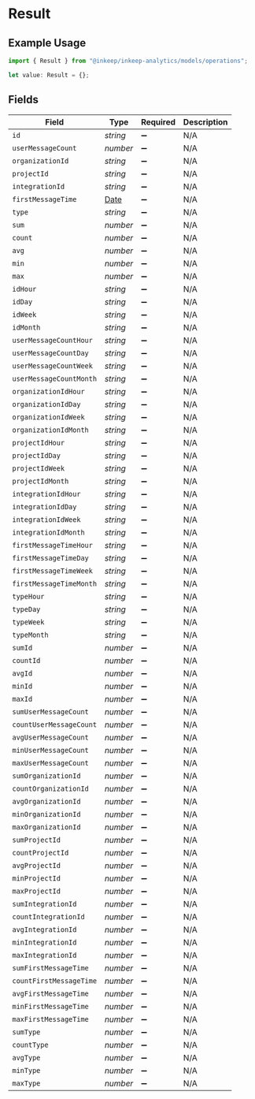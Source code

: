 # Result

## Example Usage

```typescript
import { Result } from "@inkeep/inkeep-analytics/models/operations";

let value: Result = {};
```

## Fields

| Field                                                                                         | Type                                                                                          | Required                                                                                      | Description                                                                                   |
| --------------------------------------------------------------------------------------------- | --------------------------------------------------------------------------------------------- | --------------------------------------------------------------------------------------------- | --------------------------------------------------------------------------------------------- |
| `id`                                                                                          | *string*                                                                                      | :heavy_minus_sign:                                                                            | N/A                                                                                           |
| `userMessageCount`                                                                            | *number*                                                                                      | :heavy_minus_sign:                                                                            | N/A                                                                                           |
| `organizationId`                                                                              | *string*                                                                                      | :heavy_minus_sign:                                                                            | N/A                                                                                           |
| `projectId`                                                                                   | *string*                                                                                      | :heavy_minus_sign:                                                                            | N/A                                                                                           |
| `integrationId`                                                                               | *string*                                                                                      | :heavy_minus_sign:                                                                            | N/A                                                                                           |
| `firstMessageTime`                                                                            | [Date](https://developer.mozilla.org/en-US/docs/Web/JavaScript/Reference/Global_Objects/Date) | :heavy_minus_sign:                                                                            | N/A                                                                                           |
| `type`                                                                                        | *string*                                                                                      | :heavy_minus_sign:                                                                            | N/A                                                                                           |
| `sum`                                                                                         | *number*                                                                                      | :heavy_minus_sign:                                                                            | N/A                                                                                           |
| `count`                                                                                       | *number*                                                                                      | :heavy_minus_sign:                                                                            | N/A                                                                                           |
| `avg`                                                                                         | *number*                                                                                      | :heavy_minus_sign:                                                                            | N/A                                                                                           |
| `min`                                                                                         | *number*                                                                                      | :heavy_minus_sign:                                                                            | N/A                                                                                           |
| `max`                                                                                         | *number*                                                                                      | :heavy_minus_sign:                                                                            | N/A                                                                                           |
| `idHour`                                                                                      | *string*                                                                                      | :heavy_minus_sign:                                                                            | N/A                                                                                           |
| `idDay`                                                                                       | *string*                                                                                      | :heavy_minus_sign:                                                                            | N/A                                                                                           |
| `idWeek`                                                                                      | *string*                                                                                      | :heavy_minus_sign:                                                                            | N/A                                                                                           |
| `idMonth`                                                                                     | *string*                                                                                      | :heavy_minus_sign:                                                                            | N/A                                                                                           |
| `userMessageCountHour`                                                                        | *string*                                                                                      | :heavy_minus_sign:                                                                            | N/A                                                                                           |
| `userMessageCountDay`                                                                         | *string*                                                                                      | :heavy_minus_sign:                                                                            | N/A                                                                                           |
| `userMessageCountWeek`                                                                        | *string*                                                                                      | :heavy_minus_sign:                                                                            | N/A                                                                                           |
| `userMessageCountMonth`                                                                       | *string*                                                                                      | :heavy_minus_sign:                                                                            | N/A                                                                                           |
| `organizationIdHour`                                                                          | *string*                                                                                      | :heavy_minus_sign:                                                                            | N/A                                                                                           |
| `organizationIdDay`                                                                           | *string*                                                                                      | :heavy_minus_sign:                                                                            | N/A                                                                                           |
| `organizationIdWeek`                                                                          | *string*                                                                                      | :heavy_minus_sign:                                                                            | N/A                                                                                           |
| `organizationIdMonth`                                                                         | *string*                                                                                      | :heavy_minus_sign:                                                                            | N/A                                                                                           |
| `projectIdHour`                                                                               | *string*                                                                                      | :heavy_minus_sign:                                                                            | N/A                                                                                           |
| `projectIdDay`                                                                                | *string*                                                                                      | :heavy_minus_sign:                                                                            | N/A                                                                                           |
| `projectIdWeek`                                                                               | *string*                                                                                      | :heavy_minus_sign:                                                                            | N/A                                                                                           |
| `projectIdMonth`                                                                              | *string*                                                                                      | :heavy_minus_sign:                                                                            | N/A                                                                                           |
| `integrationIdHour`                                                                           | *string*                                                                                      | :heavy_minus_sign:                                                                            | N/A                                                                                           |
| `integrationIdDay`                                                                            | *string*                                                                                      | :heavy_minus_sign:                                                                            | N/A                                                                                           |
| `integrationIdWeek`                                                                           | *string*                                                                                      | :heavy_minus_sign:                                                                            | N/A                                                                                           |
| `integrationIdMonth`                                                                          | *string*                                                                                      | :heavy_minus_sign:                                                                            | N/A                                                                                           |
| `firstMessageTimeHour`                                                                        | *string*                                                                                      | :heavy_minus_sign:                                                                            | N/A                                                                                           |
| `firstMessageTimeDay`                                                                         | *string*                                                                                      | :heavy_minus_sign:                                                                            | N/A                                                                                           |
| `firstMessageTimeWeek`                                                                        | *string*                                                                                      | :heavy_minus_sign:                                                                            | N/A                                                                                           |
| `firstMessageTimeMonth`                                                                       | *string*                                                                                      | :heavy_minus_sign:                                                                            | N/A                                                                                           |
| `typeHour`                                                                                    | *string*                                                                                      | :heavy_minus_sign:                                                                            | N/A                                                                                           |
| `typeDay`                                                                                     | *string*                                                                                      | :heavy_minus_sign:                                                                            | N/A                                                                                           |
| `typeWeek`                                                                                    | *string*                                                                                      | :heavy_minus_sign:                                                                            | N/A                                                                                           |
| `typeMonth`                                                                                   | *string*                                                                                      | :heavy_minus_sign:                                                                            | N/A                                                                                           |
| `sumId`                                                                                       | *number*                                                                                      | :heavy_minus_sign:                                                                            | N/A                                                                                           |
| `countId`                                                                                     | *number*                                                                                      | :heavy_minus_sign:                                                                            | N/A                                                                                           |
| `avgId`                                                                                       | *number*                                                                                      | :heavy_minus_sign:                                                                            | N/A                                                                                           |
| `minId`                                                                                       | *number*                                                                                      | :heavy_minus_sign:                                                                            | N/A                                                                                           |
| `maxId`                                                                                       | *number*                                                                                      | :heavy_minus_sign:                                                                            | N/A                                                                                           |
| `sumUserMessageCount`                                                                         | *number*                                                                                      | :heavy_minus_sign:                                                                            | N/A                                                                                           |
| `countUserMessageCount`                                                                       | *number*                                                                                      | :heavy_minus_sign:                                                                            | N/A                                                                                           |
| `avgUserMessageCount`                                                                         | *number*                                                                                      | :heavy_minus_sign:                                                                            | N/A                                                                                           |
| `minUserMessageCount`                                                                         | *number*                                                                                      | :heavy_minus_sign:                                                                            | N/A                                                                                           |
| `maxUserMessageCount`                                                                         | *number*                                                                                      | :heavy_minus_sign:                                                                            | N/A                                                                                           |
| `sumOrganizationId`                                                                           | *number*                                                                                      | :heavy_minus_sign:                                                                            | N/A                                                                                           |
| `countOrganizationId`                                                                         | *number*                                                                                      | :heavy_minus_sign:                                                                            | N/A                                                                                           |
| `avgOrganizationId`                                                                           | *number*                                                                                      | :heavy_minus_sign:                                                                            | N/A                                                                                           |
| `minOrganizationId`                                                                           | *number*                                                                                      | :heavy_minus_sign:                                                                            | N/A                                                                                           |
| `maxOrganizationId`                                                                           | *number*                                                                                      | :heavy_minus_sign:                                                                            | N/A                                                                                           |
| `sumProjectId`                                                                                | *number*                                                                                      | :heavy_minus_sign:                                                                            | N/A                                                                                           |
| `countProjectId`                                                                              | *number*                                                                                      | :heavy_minus_sign:                                                                            | N/A                                                                                           |
| `avgProjectId`                                                                                | *number*                                                                                      | :heavy_minus_sign:                                                                            | N/A                                                                                           |
| `minProjectId`                                                                                | *number*                                                                                      | :heavy_minus_sign:                                                                            | N/A                                                                                           |
| `maxProjectId`                                                                                | *number*                                                                                      | :heavy_minus_sign:                                                                            | N/A                                                                                           |
| `sumIntegrationId`                                                                            | *number*                                                                                      | :heavy_minus_sign:                                                                            | N/A                                                                                           |
| `countIntegrationId`                                                                          | *number*                                                                                      | :heavy_minus_sign:                                                                            | N/A                                                                                           |
| `avgIntegrationId`                                                                            | *number*                                                                                      | :heavy_minus_sign:                                                                            | N/A                                                                                           |
| `minIntegrationId`                                                                            | *number*                                                                                      | :heavy_minus_sign:                                                                            | N/A                                                                                           |
| `maxIntegrationId`                                                                            | *number*                                                                                      | :heavy_minus_sign:                                                                            | N/A                                                                                           |
| `sumFirstMessageTime`                                                                         | *number*                                                                                      | :heavy_minus_sign:                                                                            | N/A                                                                                           |
| `countFirstMessageTime`                                                                       | *number*                                                                                      | :heavy_minus_sign:                                                                            | N/A                                                                                           |
| `avgFirstMessageTime`                                                                         | *number*                                                                                      | :heavy_minus_sign:                                                                            | N/A                                                                                           |
| `minFirstMessageTime`                                                                         | *number*                                                                                      | :heavy_minus_sign:                                                                            | N/A                                                                                           |
| `maxFirstMessageTime`                                                                         | *number*                                                                                      | :heavy_minus_sign:                                                                            | N/A                                                                                           |
| `sumType`                                                                                     | *number*                                                                                      | :heavy_minus_sign:                                                                            | N/A                                                                                           |
| `countType`                                                                                   | *number*                                                                                      | :heavy_minus_sign:                                                                            | N/A                                                                                           |
| `avgType`                                                                                     | *number*                                                                                      | :heavy_minus_sign:                                                                            | N/A                                                                                           |
| `minType`                                                                                     | *number*                                                                                      | :heavy_minus_sign:                                                                            | N/A                                                                                           |
| `maxType`                                                                                     | *number*                                                                                      | :heavy_minus_sign:                                                                            | N/A                                                                                           |